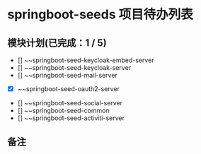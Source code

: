 # springboot-seeds 项目待办列表

## 模块计划(已完成：1 / 5)

- [] ~~springboot-seed-keycloak-embed-server
- [] ~~springboot-seed-keycloak-server
- [] ~~springboot-seed-mail-server
- [x] ~~springboot-seed-oauth2-server
- [] ~~springboot-seed-social-server
- [] ~~springboot-seed-common
- [] ~~springboot-seed-activiti-server

## 备注

